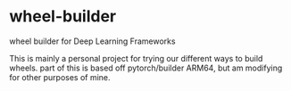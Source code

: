 # wheel-builder
wheel builder for Deep Learning Frameworks

This is mainly a personal project for trying our different ways to build wheels. part of this is based off pytorch/builder ARM64, but am modifying for other purposes of mine.
